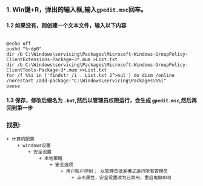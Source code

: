 ### 1. Win键+R，弹出的输入框,输入`gpedit.msc`回车。

#### 1.2 如果没有，则创建一个文本文件，输入以下内容

```

@echo off
pushd "%~dp0"
dir /b C:\Windows\servicing\Packages\Microsoft-Windows-GroupPolicy-ClientExtensions-Package~3*.mum >List.txt
dir /b C:\Windows\servicing\Packages\Microsoft-Windows-GroupPolicy-ClientTools-Package~3*.mum >>List.txt
for /f %%i in ('findstr /i . List.txt 2^>nul') do dism /online /norestart /add-package:"C:\Windows\servicing\Packages\%%i"
pause

```

#### 1.3 保存，修改后缀名为 `.bat`,然后以管理员权限运行，会生成 `gpedit.msc`,然后再回到第一步

### 找到:
    + 计算机配置
        + windows设置
            + 安全设置
                + 本地策略
                    + 安全选项
                        + 用户账户控制： 以管理员批准模式运行所有管理员
                            + 点击属性，安全设置改为已禁用，重启电脑即可